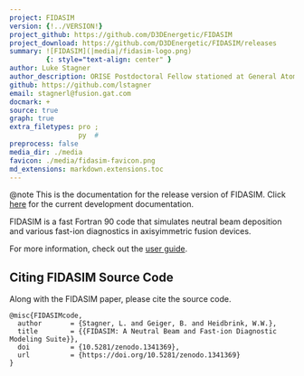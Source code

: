 ```yaml
---
project: FIDASIM
version: {!../VERSION!}
project_github: https://github.com/D3DEnergetic/FIDASIM
project_download: https://github.com/D3DEnergetic/FIDASIM/releases
summary: ![FIDASIM](|media|/fidasim-logo.png)
         {: style="text-align: center" }
author: Luke Stagner
author_description: ORISE Postdoctoral Fellow stationed at General Atomics
github: https://github.com/lstagner
email: stagnerl@fusion.gat.com
docmark: +
source: true
graph: true
extra_filetypes: pro ;
                 py  #
preprocess: false
media_dir: ./media
favicon: ./media/fidasim-favicon.png
md_extensions: markdown.extensions.toc
---
```


@note
This is the documentation for the release version of FIDASIM.
Click [here](|url|/master/index.html) for the current development documentation.

FIDASIM is a fast Fortran 90 code that simulates neutral beam deposition and various fast-ion diagnostics in axisyimmetric fusion devices.

For more information, check out the [user guide](./page/index.html).

## Citing FIDASIM Source Code
Along with the FIDASIM paper, please cite the source code.
```
@misc{FIDASIMcode,
  author       = {Stagner, L. and Geiger, B. and Heidbrink, W.W.},
  title        = {{FIDASIM: A Neutral Beam and Fast-ion Diagnostic Modeling Suite}},
  doi          = {10.5281/zenodo.1341369},
  url          = {https://doi.org/10.5281/zenodo.1341369}
}
```
